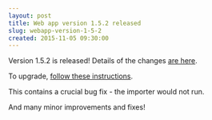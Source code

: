 ```yaml
---
layout: post
title: Web app version 1.5.2 released
slug: webapp-version-1-5-2
created: 2015-11-05 09:30:00
---
```


Version 1.5.2 is released! Details of the changes [are here](http://ican.openacalendar.org/webapp/release/1.5.2.html).

To upgrade, [follow these instructions](http://docs-superusers.openacalendar.org/en/v1.5.x/upgrading.html).

This contains a crucial bug fix - the importer would not run.

And many minor improvements and fixes!
